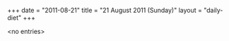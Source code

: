 +++
date = "2011-08-21"
title = "21 August 2011 (Sunday)"
layout = "daily-diet"
+++

<p>&lt;no entries&gt;</p>